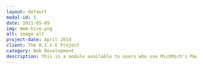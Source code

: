 ```yaml
---
layout: default
modal-id: 5
date: 2021-05-09
img: mmm-hive.png
alt: image-alt
project-date: April 2014
client: The H.I.V.E Project
category: Web Development
description: This is a module available to users who use MichMich's Magic Mirror Software. This combines H.I.V.E and MMM to work together without issues. This project requires TheHiveProject. This project is available at https://Github.com/NateBrownProjects/MMM-Hive
---
```

